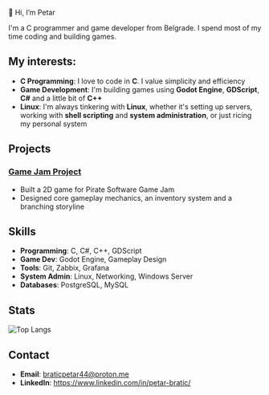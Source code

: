 👋 Hi, I’m Petar

I'm a C programmer and game developer from Belgrade. I spend most of my time coding and building games.

## My interests:
- **C Programming**: I love to code in **C**. I value simplicity and efficiency 
- **Game Development**: I'm building games using **Godot Engine**, **GDScript**, **C#** and a little bit of **C++**
- **Linux**: I'm always tinkering with **Linux**, whether it's setting up servers, working with **shell scripting** and **system administration**, or just ricing my personal system

## Projects
### [Game Jam Project](https://senorabe.itch.io/proxy-final)
- Built a 2D game for Pirate Software Game Jam
- Designed core gameplay mechanics, an inventory system and a branching storyline

## Skills
- **Programming**: C, C#, C++, GDScript
- **Game Dev**: Godot Engine, Gameplay Design
- **Tools**: Git, Zabbix, Grafana
- **System Admin**: Linux, Networking, Windows Server
- **Databases**: PostgreSQL, MySQL

## Stats
![Top Langs](https://github-readme-stats.vercel.app/api/top-langs/?username=braticpetar&layout=compact&theme=radical)

## Contact
- **Email**: [braticpetar44@proton.me](mailto:braticpetar44@proton.me)
- **LinkedIn**: https://www.linkedin.com/in/petar-bratic/
